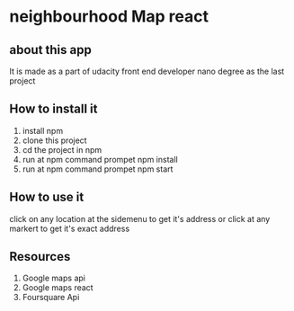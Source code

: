 # neighbourhood Map react 

## about this app
It is made as a part of udacity front end developer nano degree as the last project 

## How to install it  
1. install npm 
2. clone this project 
3. cd the project in npm
4. run at npm command prompet npm install
5. run at npm command prompet npm start
 
 ## How to use it 
 click on any location at the sidemenu to get it's address or click at any markert to get it's exact address
 
 ## Resources
 1. Google maps api
 2. Google maps react 
 3. Foursquare Api 
 
 
